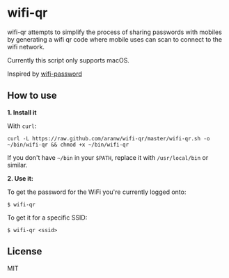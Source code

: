 # wifi-qr

wifi-qr attempts to simplify the process of sharing passwords with mobiles by generating a wifi qr code where mobile uses can scan to connect to the wifi network.

Currently this script only supports macOS.

Inspired by [wifi-password](https://github.com/rauchg/wifi-password)

## How to use

**1. Install it**

With `curl`:

```
curl -L https://raw.github.com/aranw/wifi-qr/master/wifi-qr.sh -o ~/bin/wifi-qr && chmod +x ~/bin/wifi-qr
```

If you don't have `~/bin` in your `$PATH`, replace it with `/usr/local/bin` or
similar.

**2. Use it:**

To get the password for the WiFi you're currently logged onto:

```
$ wifi-qr
```

To get it for a specific SSID:

```
$ wifi-qr <ssid>
```

## License

MIT
